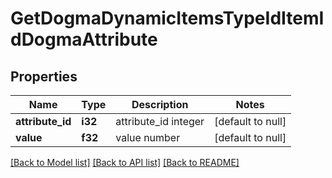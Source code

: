# GetDogmaDynamicItemsTypeIdItemIdDogmaAttribute

## Properties
Name | Type | Description | Notes
------------ | ------------- | ------------- | -------------
**attribute_id** | **i32** | attribute_id integer | [default to null]
**value** | **f32** | value number | [default to null]

[[Back to Model list]](../README.md#documentation-for-models) [[Back to API list]](../README.md#documentation-for-api-endpoints) [[Back to README]](../README.md)


